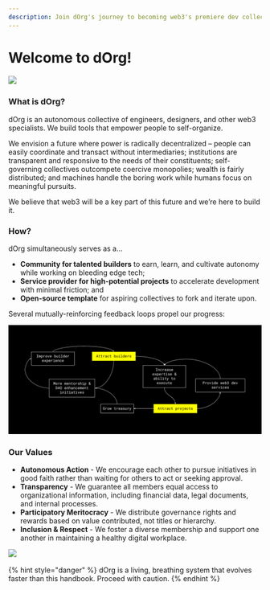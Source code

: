 ```yaml
---
description: Join dOrg's journey to becoming web3's premiere dev collective.
---
```


# Welcome to dOrg!

![](https://i.gifer.com/3t5T.gif)

### What is dOrg?

dOrg is an autonomous collective of engineers, designers, and other web3 specialists. We build tools that empower people to self-organize.

We envision a future where power is radically decentralized – people can easily coordinate and transact without intermediaries; institutions are transparent and responsive to the needs of their constituents; self-governing collectives outcompete coercive monopolies; wealth is fairly distributed; and machines handle the boring work while humans focus on meaningful pursuits.

We believe that web3 will be a key part of this future and we’re here to build it.

### How?

dOrg simultaneously serves as a...

* **Community for talented builders** to earn, learn, and cultivate autonomy while working on bleeding edge tech;
* **Service provider for high-potential projects** to accelerate development with minimal friction; and
* **Open-source template** for aspiring collectives to fork and iterate upon.

Several mutually-reinforcing feedback loops propel our progress:

![Feed any part to accelerate the whole](<.gitbook/assets/flywheel - Feb 22.png>)

### Our Values

* **Autonomous Action** - We encourage each other to pursue initiatives in good faith rather than waiting for others to act or seeking approval.
* **Transparency** - We guarantee all members equal access to organizational information, including financial data, legal documents, and internal processes.
* **Participatory Meritocracy** - We distribute governance rights and rewards based on value contributed, not titles or hierarchy.
* **Inclusion & Respect** - We foster a diverse membership and support one another in maintaining a healthy digital workplace.

![](https://miro.medium.com/max/1000/1\*5WIVZ1eZQ8G2ITihkYI2SQ.gif)

{% hint style="danger" %}
dOrg is a living, breathing system that evolves faster than this handbook. Proceed with caution.
{% endhint %}
